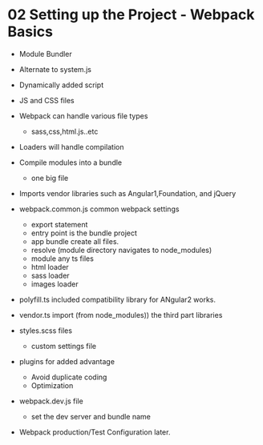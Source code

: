 # 02 Setting up the Project - Webpack Basics

- Module Bundler

- Alternate to system.js

- Dynamically added script

- JS and CSS files

- Webpack can handle various file types
	- sass,css,html.js..etc

- Loaders will handle compilation

- Compile modules into a bundle
	- one big file
- Imports vendor libraries such as Angular1,Foundation, and jQuery

- webpack.common.js common webpack settings
	- export statement
	- entry point is the bundle project
	- app bundle create all files.
	- resolve (module directory navigates to node_modules)
	- module  any ts files
	- html loader
	- sass loader
	- images loader

- polyfill.ts included compatibility library for ANgular2 works.
- vendor.ts import (from node_modules)) the third part libraries
- styles.scss files
	- custom settings file
- plugins for added advantage
	- Avoid duplicate coding
	- Optimization

- webpack.dev.js file
	- set the dev server and bundle name

- Webpack production/Test Configuration later.
